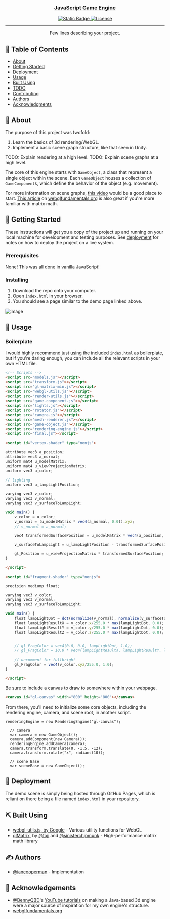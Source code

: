 <p align="center">
  <a href="" rel="noopener">
</p>

<h3 align="center">JavaScript Game Engine</h3>

<div align="center">

  ![Static Badge](https://img.shields.io/badge/status-inactive-green)
  [![License](https://img.shields.io/badge/license-MIT-blue.svg)](/LICENSE)

</div>

---

<p align="center"> Few lines describing your project.
    <br> 
</p>

## 📝 Table of Contents
- [About](#about)
- [Getting Started](#getting_started)
- [Deployment](#deployment)
- [Usage](#usage)
- [Built Using](#built_using)
- [TODO](../TODO.md)
- [Contributing](../CONTRIBUTING.md)
- [Authors](#authors)
- [Acknowledgments](#acknowledgement)

## 🧐 About <a name = "about"></a>
The purpose of this project was twofold:
1. Learn the basics of 3d rendering/WebGL.
2. Implement a basic scene graph structure, like that seen in Unity.

TODO: Explain rendering at a high level.
TODO: Explain scene graphs at a high level.

The core of this engine starts with `GameObject`, a class that represent a single object within the scene. Each `GameObject` houses a collection of `GameComponent`s, which define the behavior of the object (e.g. movement).

For more information on scene graphs, [this video](https://www.youtube.com/watch?v=rXoGR5pobG4) would be a good place to start. [This article](https://webglfundamentals.org/webgl/lessons/webgl-scene-graph.html) on [webglfundamentals.org](https://webglfundamentals.org) is also great if you're more familiar with matrix math.

## 🏁 Getting Started <a name = "getting_started"></a>
These instructions will get you a copy of the project up and running on your local machine for development and testing purposes. See [deployment](#deployment) for notes on how to deploy the project on a live system.

### Prerequisites
None! This was all done in vanilla JavaScript!

### Installing
1. Download the repo onto your computer.
2. Open `index.html` in your browser.
3. You should see a page similar to the demo page linked above.

![image](https://github.com/iancooperman/JavaScript-Game-Engine/assets/34320199/f7e035b7-a01f-4a6e-a46f-e736cb6683d6)

## 🎈 Usage <a name="usage"></a>

### Boilerplate
I would highly recommend just using the included `index.html` as boilerplate, but if you're daring enough, you can include all the relevant scripts in your own HTML file.
```HTML
<!-- Scripts -->
<script src="models.js"></script>
<script src="transform.js"></script>
<script src="gl-matrix-min.js"></script>
<script src="webgl-utils.js"></script>
<script src="render-utils.js"></script>
<script src="game-component.js"></script>
<script src="lights.js"></script>
<script src="rotator.js"></script>
<script src="camera.js"></script>
<script src="mesh-renderer.js"></script>
<script src="game-object.js"></script>
<script src="rendering-engine.js"></script>
<script src="final.js"></script>

<script id="vertex-shader" type="nonjs">

attribute vec3 a_position;
attribute vec3 a_normal;
uniform mat4 u_modelMatrix;
uniform mat4 u_viewProjectionMatrix;
uniform vec3 u_color;

// lighting
uniform vec3 u_lampLightPosition;

varying vec3 v_color;
varying vec3 v_normal;
varying vec3 v_surfaceToLampLight;

void main() {
	v_color = u_color;
	v_normal = (u_modelMatrix * vec4(a_normal, 0.0)).xyz;
	// v_normal = a_normal;

	vec4 transformedSurfacePosition = u_modelMatrix * vec4(a_position, 1.0);

	v_surfaceToLampLight = u_lampLightPosition - transformedSurfacePosition.xyz;

	gl_Position = u_viewProjectionMatrix * transformedSurfacePosition;
}

</script>

<script id="fragment-shader" type="nonjs">

precision mediump float;

varying vec3 v_color;
varying vec3 v_normal;
varying vec3 v_surfaceToLampLight;

void main() {
	float lampLightDot = dot(normalize(v_normal), normalize(v_surfaceToLampLight));
	float lampLightResultX = v_color.x/255.0 * max(lampLightDot, 0.0);
	float lampLightResultY = v_color.y/255.0 * max(lampLightDot, 0.0);
	float lampLightResultZ = v_color.z/255.0 * max(lampLightDot, 0.0);


	// gl_FragColor = vec4(0.0, 0.0, lampLightDot, 1.0);
	// gl_FragColor = 10.0 * vec4(lampLightResultX, lampLightResultY, lampLightResultZ, 1.0);

	// uncomment for fullbright
	gl_FragColor = vec4(v_color.xyz/255.0, 1.0);
}

</script>
```

Be sure to include a canvas to draw to somewhere within your webpage.
```HTML
<canvas id="gl-canvas" width="800" height="800"></canvas>
```

From there, you'll need to initialize some core objects, including the rendering engine, camera, and scene root, in another script.
```JS
renderingEngine = new RenderingEngine("gl-canvas");

  // Camera
  var camera = new GameObject();
  camera.addComponent(new Camera());
  renderingEngine.addCamera(camera);
  camera.transform.translate(0, -1.5, -12);
  camera.transform.rotate("x", radians(10));

  // scene Base
  var sceneBase = new GameObject();
```


## 🚀 Deployment <a name = "deployment"></a>
The demo scene is simply being hosted through GitHub Pages, which is reliant on there being a file named `index.html` in your repository.

## ⛏️ Built Using <a name = "built_using"></a>
- [webgl-utils.js, by Google]() - Various utility functions for WebGL
- [glMatrix](https://glmatrix.net), by [@toji](https://github.com/toji) and [@sinisterchipmunk](https://github.com/sinisterchipmunk) - High-performance matrix math library

## ✍️ Authors <a name = "authors"></a>
- [@iancooperman](https://github.com/iancooperman) - Implementation

## 🎉 Acknowledgements <a name = "acknowledgement"></a>
- [@BennyQBD](https://github.com/BennyQBD)'s [YouTube tutorials](https://youtu.be/L19dBX53M5M?list=PLEETnX-uPtBXP_B2yupUKlflXBznWIlL5) on making a Java-based 3d engine were a major source of inspiration for my own engine's structure.
- [webglfundamentals.org](https://webglfundamentals.org)
